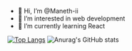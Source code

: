 - 👋 Hi, I’m @Maneth-ii
- 👀 I’m interested in web development
- 🌱 I’m currently learning React

<!---
Maneth-ii/Maneth-ii is a ✨ special ✨ repository because its `README.md` (this file) appears on your GitHub profile.
You can click the Preview link to take a look at your changes.
--->
[![Top Langs](https://github-readme-stats.vercel.app/api/top-langs/?username=Maneth-ii)](https://github.com/anuraghazra/github-readme-stats)
![Anurag's GitHub stats](https://github-readme-stats.vercel.app/api?username=Maneth-ii&show_icons=true&theme=radical)
